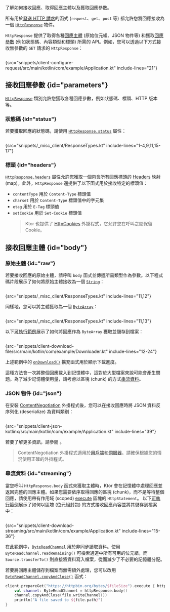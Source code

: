 [//]: # (title: 接收回應)

<show-structure for="chapter" depth="2"/>

<link-summary>
了解如何接收回應、取得回應主體以及獲取回應參數。
</link-summary>

所有用於[發送 HTTP 請求](client-requests.md)的函式 (`request`、`get`、`post` 等) 都允許您將回應接收為一個 [`HttpResponse`](https://api.ktor.io/ktor-client/ktor-client-core/io.ktor.client.statement/-http-response/index.html) 物件。

`HttpResponse` 提供了取得各種[回應主體](#body) (原始位元組、JSON 物件等) 和獲取[回應參數](#parameters) (例如狀態碼、內容類型和標頭) 所需的 API。例如，您可以透過以下方式接收無參數的 `GET` 請求的 `HttpResponse`：

```kotlin
```
{src="snippets/client-configure-request/src/main/kotlin/com/example/Application.kt" include-lines="21"}

## 接收回應參數 {id="parameters"}

[`HttpResponse`](https://api.ktor.io/ktor-client/ktor-client-core/io.ktor.client.statement/-http-response/index.html) 類別允許您獲取各種回應參數，例如狀態碼、標頭、HTTP 版本等。

### 狀態碼 {id="status"}

若要獲取回應的狀態碼，請使用 [`HttpResponse.status`](https://api.ktor.io/ktor-client/ktor-client-core/io.ktor.client.statement/-http-response/status.html) 屬性：

```kotlin
```

{src="snippets/_misc_client/ResponseTypes.kt" include-lines="1-4,9,11,15-17"}

### 標頭 {id="headers"}

[`HttpResponse.headers`](https://api.ktor.io/ktor-client/ktor-client-core/io.ktor.client.statement/-http-response/index.html) 屬性允許您獲取一個包含所有回應標頭的 [Headers](https://api.ktor.io/ktor-http/io.ktor.http/-headers/index.html) 映射 (map)。此外，`HttpResponse` 還提供了以下函式用於接收特定的標頭值：

* `contentType` 用於 `Content-Type` 標頭值
* `charset` 用於 `Content-Type` 標頭值中的字元集
* `etag` 用於 `E-Tag` 標頭值
* `setCookie` 用於 `Set-Cookie` 標頭值
  > Ktor 也提供了 [HttpCookies](client-cookies.md) 外掛程式，它允許您在呼叫之間保留 Cookie。

## 接收回應主體 {id="body"}

### 原始主體 {id="raw"}

若要接收回應的原始主體，請呼叫 `body` 函式並傳遞所需類型作為參數。以下程式碼片段展示了如何將原始主體接收為一個 [`String`](https://kotlinlang.org/api/latest/jvm/stdlib/kotlin/-string/)：

```kotlin
```
{src="snippets/_misc_client/ResponseTypes.kt" include-lines="11,12"}

同樣地，您可以將主體獲取為一個 [`ByteArray`](https://kotlinlang.org/api/latest/jvm/stdlib/kotlin/-byte-array/)：

```kotlin
```
{src="snippets/_misc_client/ResponseTypes.kt" include-lines="11,13"}

以下[可執行範例](https://github.com/ktorio/ktor-documentation/tree/%ktor_version%/codeSnippets/snippets/client-download-file)展示了如何將回應作為 `ByteArray` 獲取並儲存到檔案：

```kotlin
```
{src="snippets/client-download-file/src/main/kotlin/com/example/Downloader.kt" include-lines="12-24"}

上述範例中的 [`onDownload()`](https://api.ktor.io/ktor-client/ktor-client-core/io.ktor.client.plugins/on-download.html) 擴充函式用於顯示下載進度。

這種方法會一次將整個回應載入到記憶體中，這對於大型檔案來說可能會產生問題。為了減少記憶體使用量，請考慮以區塊 (chunk) 的方式[串流資料](#streaming)。

### JSON 物件 {id="json"}

在安裝 [ContentNegotiation](client-serialization.md) 外掛程式後，您可以在接收回應時將 JSON 資料反序列化 (deserialize) 為資料類別：

```kotlin
```
{src="snippets/client-json-kotlinx/src/main/kotlin/com/example/Application.kt" include-lines="39"}

若要了解更多資訊，請參閱 [](client-serialization.md#receive_send_data)。

> ContentNegotiation 外掛程式適用於[用戶端](client-serialization.md)和[伺服器](server-serialization.md)。請確保根據您的情況使用正確的外掛程式。

### 串流資料 {id="streaming"}

當您呼叫 `HttpResponse.body` 函式來獲取主體時，Ktor 會在記憶體中處理回應並返回完整的回應主體。如果您需要依序取得回應的區塊 (chunk)，而不是等待整個回應，請使用帶有作用域 (scoped) [execute](https://api.ktor.io/ktor-client/ktor-client-core/io.ktor.client.statement/-http-statement/execute.html) 區塊的 `HttpStatement`。
以下[可執行範例](https://github.com/ktorio/ktor-documentation/tree/%ktor_version%/codeSnippets/snippets/client-download-streaming)展示了如何以區塊 (位元組封包) 的方式接收回應內容並將其儲存到檔案中：

```kotlin
```
{src="snippets/client-download-streaming/src/main/kotlin/com/example/Application.kt" include-lines="15-36"}

在此範例中，[`ByteReadChannel`](https://api.ktor.io/ktor-io/io.ktor.utils.io/-byte-read-channel/index.html) 用於非同步讀取資料。使用 `ByteReadChannel.readRemaining()` 可檢索通道中所有可用的位元組，而 `Source.transferTo()` 則直接將資料寫入檔案，從而減少了不必要的記憶體分配。

若要將回應主體儲存到檔案而無需額外處理，您可以改用 [`ByteReadChannel.copyAndClose()`](https://api.ktor.io/ktor-io/io.ktor.utils.io/copy-and-close.html) 函式：

```Kotlin
client.prepareGet("https://httpbin.org/bytes/$fileSize").execute { httpResponse ->
    val channel: ByteReadChannel = httpResponse.body()
    channel.copyAndClose(file.writeChannel())
    println("A file saved to ${file.path}")
}